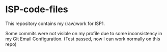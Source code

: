 # ISP-code-files
This repository contains my (raw)work for ISP1.

Some commits were not visible on my profile due to some inconsistency in my Git Email Configuration. (Test passed, now I can work normally on this repo)
